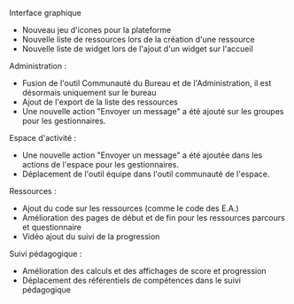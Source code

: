 Interface graphique
- Nouveau jeu d'icones pour la plateforme
- Nouvelle liste de ressources lors de la création d'une ressource
- Nouvelle liste de widget lors de l'ajout d'un widget sur l'accueil

Administration :
- Fusion de l'outil Communauté du Bureau et de l'Administration, il est désormais uniquement sur le bureau
- Ajout de l'export de la liste des ressources
- Une nouvelle action "Envoyer un message" a été ajouté sur les groupes pour les gestionnaires.

Espace d'activité :
- Une nouvelle action "Envoyer un message" a été ajoutée dans les actions de l'espace pour les gestionnaires.
- Déplacement de l'outil équipe dans l'outil communauté de l'espace.

Ressources : 
- Ajout du code sur les ressources (comme le code des E.A.)
- Amélioration des pages de début et de fin pour les ressources parcours et questionnaire
- Vidéo ajout du suivi de la progression

Suivi pédagogique : 
- Amélioration des calculs et des affichages de score et progression
- Déplacement des référentiels de compétences dans le suivi pédagogique

